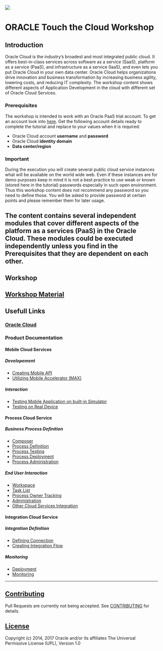 ![](https://cloud.oracle.com/opc/images/SaaS-category-image-01.png)
---
# ORACLE Touch the Cloud Workshop #

## Introduction ##

Oracle Cloud is the industry’s broadest and most integrated public cloud. It offers best-in-class services across software as a service (SaaS), platform as a service (PaaS), and infrastructure as a service (IaaS), and even lets you put Oracle Cloud in your own data center. Oracle Cloud helps organizations drive innovation and business transformation by increasing business agility, lowering costs, and reducing IT complexity. The workshop content shows different aspects of Application Development in the cloud with different set of Oracle Cloud Services.

### Prerequisites ###

The workshop is intended to work with an Oracle PaaS trial account. To get an account look into [here](common/request.for.trial.md). Get the following account details ready to complete the tutorial and replace to your values when it is required:

+ Oracle Cloud account **username** and **password**
+ Oracle Cloud **identity domain**
+ **Data center/region**

### Important ###

During the execution you will create several public cloud service instances what will be available on the world wide web. Even if these instances are for demo purposes keep in mind it is not a best practice to use weak or known (stored here in the tutorial) passwords especially in such open environment. Thus this workshop content does not recommend any password so you need to define those. You will be asked to provide password at certain points and please remember them  for  later usage.

The content contains several independent modules that cover different aspects of the platform as a services (PaaS) in the Oracle Cloud. These modules could be executed independently unless you find in the Prerequisites that they are dependent on each other.
---
## Workshop ##

[Workshop Material](https://pmalan.github.io/Touch-the-Cloud/touch-the-cloud/index.html)
---
## Usefull Links ##

### [Oracle Cloud](https://cloud.oracle.com) ###

### Product Documentation ###

#### Mobile Cloud Services ####
##### Developement #####
+ [Creating Mobile API](https://docs.oracle.com/en/cloud/paas/mobile-cloud/mcsua/creating-apis-fast-express-api-designer.html)
+ [Utilizing Mobile Accelerator (MAX)](mcs/max.md)

##### Interaction #####
+ [Testing Mobile Application on built-in Simulator](mcs/simulator.md)
+ [Testing on Real Device](mcs/deployment.md)

#### Process Cloud Service ####



##### Business Process Definition 
+ [Composer](pcs/process.composer.md)
+ [Process Definition](pcs/process.definition.md)
+ [Process Testing](pcs/process.testing.md)
+ [Process Deployment](pcs/process.deployment.md)
+ [Process Administration](pcs/process.deployment.md)

##### End User Interaction 
+ [Workspace](pcs/process.workspace.md)
+ [Task List](pcs/process.tasklist.md)
+ [Process Owner Tracking](pcs/process.tracking.md)
+ [Administration](pcs/process.admin.md)
+ [Other Cloud Services Integration](pcs/process.admin.md)

#### Integration Cloud Service ####

##### Integration Definition  
+ [Defining Connection](pcs/ics.defining.md)
+ [Creating Integration Flow](ics/ics.creation.md)

##### Monitoring
+ [Deployment](ics/ics.deployment.md)
+ [Monitoring](ics/ics.monitoring.md)

---

## [Contributing](CONTRIBUTING.md)
Pull Requests are currently not being accepted. See [CONTRIBUTING](CONTRIBUTING.md) for details.

## [License](LICENSE.md)
Copyright (c) 2014, 2017 Oracle and/or its affiliates
The Universal Permissive License (UPL), Version 1.0
